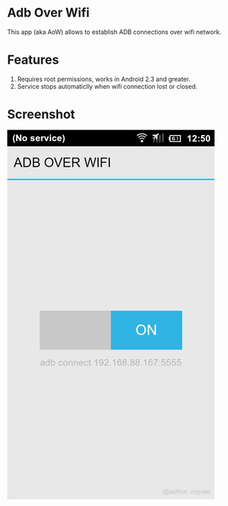 # Adb Over Wifi

This app (aka AoW) allows to establish ADB connections over wifi network.

# Features

1. Requires root permissions, works in Android 2.3 and greater.
2. Service stops automaticlly when wifi connection lost or closed.

# Screenshot
![screenshot](screenshot.png)
